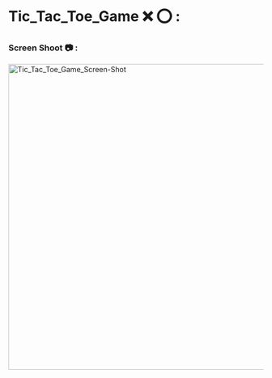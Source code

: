 # Tic_Tac_Toe_Game ❌ ⭕️ :
  
### Screen Shoot 📷 : 

<img width="603" alt="Tic_Tac_Toe_Game_Screen-Shot" src="https://github.com/moadhamousti/Tic_Tac_Toe-Game/assets/118165767/784b69b5-5379-45bc-95e6-d0729f7b44f2">
